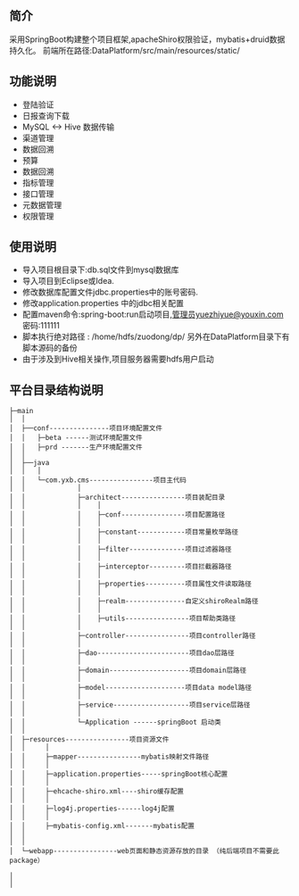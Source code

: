 简介
-----------------------------------
采用SpringBoot构建整个项目框架,apacheShiro权限验证，mybatis+druid数据持久化。
前端所在路径:DataPlatform/src/main/resources/static/  

功能说明
-----------------------------------

* 登陆验证
* 日报查询下载
* MySQL <-> Hive 数据传输 
* 渠道管理
* 数据回溯
* 预算
* 数据回溯
* 指标管理
* 接口管理
* 元数据管理
* 权限管理 


使用说明
-----------------------------------

* 导入项目根目录下:db.sql文件到mysql数据库
* 导入项目到Eclipse或Idea.
* 修改数据库配置文件jdbc.properties中的账号密码.
* 修改application.properties 中的jdbc相关配置 
* 配置maven命令:spring-boot:run启动项目,管理员yuezhiyue@youxin.com 密码:111111
* 脚本执行绝对路径 : /home/hdfs/zuodong/dp/   另外在DataPlatform目录下有脚本源码的备份 
* 由于涉及到Hive相关操作,项目服务器需要hdfs用户启动 



平台目录结构说明
-----------------------------------
```
├─main
│  │
│  ├──conf---------------项目环境配置文件
│  │   ├─beta ------测试环境配置文件
│  │   ├─prd -------生产环境配置文件
│  │
│  ├──java
│  │   │
│  │   └─com.yxb.cms----------------项目主代码
│  │             │
│  │             ├─architect----------------项目装配目录
│  │             │    │
│  │             │    ├─conf----------------项目配置路径
│  │             │    │
│  │             │    ├─constant------------项目常量枚举路径
│  │             │    │
│  │             │    ├─filter--------------项目过滤器路径
│  │             │    │
│  │             │    ├─interceptor---------项目拦截器路径
│  │             │    │
│  │             │    ├─properties----------项目属性文件读取路径
│  │             │    │
│  │             │    ├─realm---------------自定义shiroRealm路径
│  │             │    │
│  │             │    ├─utils----------------项目帮助类路径
│  │             │
│  │             ├─controller----------------项目controller路径
│  │             │
│  │             ├─dao-----------------------项目dao层路径
│  │             │
│  │             ├─domain--------------------项目domain层路径
│  │             │
│  │             ├─model--------------------项目data model路径
│  │             │
│  │             ├─service-------------------项目service层路径
│  │             │
│  │             └─Application ------springBoot 启动类
│  │
│  ├─resources----------------项目资源文件
│  │     │
│  │     ├─mapper----------------mybatis映射文件路径
│  │     │
│  │     ├─application.properties-----springBoot核心配置
│  │     │
│  │     ├─ehcache-shiro.xml----shiro缓存配置
│  │     │
│  │     ├─log4j.properties------log4j配置
│  │     │
│  │     ├─mybatis-config.xml-------mybatis配置
│  │
│  │
│  └─webapp----------------web页面和静态资源存放的目录 （纯后端项目不需要此package）

│
│
```